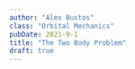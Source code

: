 ```yaml
---
author: "Alex Bustos"
class: "Orbital Mechanics"
pubDate: 2021-9-1
title: "The Two Body Problem"
draft: true
---
```

